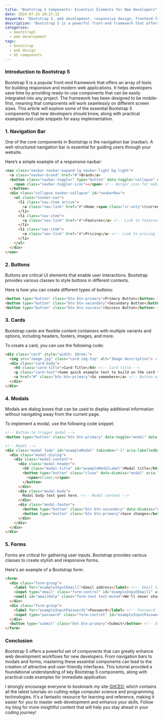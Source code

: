 ```yaml
---
title: "Bootstrap 5 Components: Essential Elements for New Developers"
date: 2024-07-25 20:27:12
keywords: "Bootstrap 5, web development, responsive design, frontend frameworks, UI components"
description: "Bootstrap 5 is a powerful front-end framework that offers a variety of components aimed at improving the efficiency of web development. This article delves into the essential Bootstrap 5 components that every new developer should be familiar with. It discusses navigation bars, modals, buttons, cards, forms, and much more, providing detailed explanations and practical examples. By understanding these components, developers can build responsive and visually appealing websites with ease. Additionally, it offers code snippets for each component, allowing readers to implement them in their projects immediately. Whether you are building a portfolio, a blog, or a sophisticated web application, mastering these Bootstrap 5 components will undoubtedly streamline your development process and enhance your design capabilities. Learn how to leverage Bootstrap 5 to create compelling user interfaces that adapt to any screen size."
categories:
  - bootstrap5
  - web development
tags:
  - bootstrap
  - web design
  - UI components
---
```


### Introduction to Bootstrap 5

Bootstrap 5 is a popular front-end framework that offers an array of tools for building responsive and modern web applications. It helps developers save time by providing ready-to-use components that can be easily integrated into any project. The framework has been designed to be mobile-first, meaning that components will work seamlessly on different screen sizes. This article will explore some of the essential Bootstrap 5 components that new developers should know, along with practical examples and code snippets for easy implementation. 

<!-- more -->

### 1. Navigation Bar

One of the core components in Bootstrap is the navigation bar (navbar). A well-structured navigation bar is essential for guiding users through your website.

Here’s a simple example of a responsive navbar:

```html
<nav class="navbar navbar-expand-lg navbar-light bg-light">
  <a class="navbar-brand" href="#">Brand</a>
  <button class="navbar-toggler" type="button" data-toggle="collapse" data-target="#navbarNav" aria-controls="navbarNav" aria-expanded="false" aria-label="Toggle navigation">
    <span class="navbar-toggler-icon"></span> <!-- Burger icon for mobile view -->
  </button>
  <div class="collapse navbar-collapse" id="navbarNav">
    <ul class="navbar-nav">
      <li class="nav-item active">
        <a class="nav-link" href="#">Home <span class="sr-only">(current)</span></a> <!-- Active link -->
      </li>
      <li class="nav-item">
        <a class="nav-link" href="#">Features</a> <!-- Link to features -->
      </li>
      <li class="nav-item">
        <a class="nav-link" href="#">Pricing</a> <!-- Link to pricing -->
      </li>
    </ul>
  </div>
</nav>
```

### 2. Buttons

Buttons are critical UI elements that enable user interactions. Bootstrap provides various classes to style buttons in different contexts.

Here is how you can create different types of buttons:

```html
<button type="button" class="btn btn-primary">Primary Button</button> <!-- Primary button example -->
<button type="button" class="btn btn-secondary">Secondary Button</button> <!-- Secondary button example -->
<button type="button" class="btn btn-success">Success Button</button> <!-- Success button example -->
```

### 3. Cards

Bootstrap cards are flexible content containers with multiple variants and options, including headers, footers, images, and more.

To create a card, you can use the following code:

```html
<div class="card" style="width: 18rem;">
  <img src="image.jpg" class="card-img-top" alt="Image description"> <!-- Card image -->
  <div class="card-body">
    <h5 class="card-title">Card Title</h5> <!-- Card title -->
    <p class="card-text">Some quick example text to build on the card title.</p> <!-- Card text -->
    <a href="#" class="btn btn-primary">Go somewhere</a> <!-- Button within the card -->
  </div>
</div>
```

### 4. Modals

Modals are dialog boxes that can be used to display additional information without navigating away from the current page.

To implement a modal, use the following code snippet:

```html
<!-- Button to trigger modal -->
<button type="button" class="btn btn-primary" data-toggle="modal" data-target="#exampleModal">Launch demo modal</button>

<!-- Modal -->
<div class="modal fade" id="exampleModal" tabindex="-1" aria-labelledby="exampleModalLabel" aria-hidden="true">
  <div class="modal-dialog">
    <div class="modal-content">
      <div class="modal-header">
        <h5 class="modal-title" id="exampleModalLabel">Modal title</h5> <!-- Modal title -->
        <button type="button" class="close" data-dismiss="modal" aria-label="Close"> <!-- Close button -->
          <span>&times;</span>
        </button>
      </div>
      <div class="modal-body">
        Modal body text goes here. <!-- Modal content -->
      </div>
      <div class="modal-footer">
        <button type="button" class="btn btn-secondary" data-dismiss="modal">Close</button> <!-- Close button -->
        <button type="button" class="btn btn-primary">Save changes</button> <!-- Save changes button -->
      </div>
    </div>
  </div>
</div>
```

### 5. Forms

Forms are critical for gathering user inputs. Bootstrap provides various classes to create stylish and responsive forms.

Here's an example of a Bootstrap form:

```html
<form>
  <div class="form-group">
    <label for="exampleInputEmail1">Email address</label> <!-- Email label -->
    <input type="email" class="form-control" id="exampleInputEmail1" aria-describedby="emailHelp"> <!-- Email input -->
    <small id="emailHelp" class="form-text text-muted">We'll never share your email with anyone else.</small> <!-- Email help text -->
  </div>
  <div class="form-group">
    <label for="exampleInputPassword1">Password</label> <!-- Password label -->
    <input type="password" class="form-control" id="exampleInputPassword1"> <!-- Password input -->
  </div>
  <button type="submit" class="btn btn-primary">Submit</button> <!-- Submit button -->
</form>
```

### Conclusion

Bootstrap 5 offers a powerful set of components that can greatly enhance web development workflows for new developers. From navigation bars to modals and forms, mastering these essential components can lead to the creation of attractive and user-friendly interfaces. This tutorial provided a foundational understanding of key Bootstrap 5 components, along with practical code examples for immediate application. 

I strongly encourage everyone to bookmark my site [GitCEO](https://gitceo.com), which contains all the latest tutorials on cutting-edge computer science and programming technologies. It's a fantastic resource for learning and reference, making it easier for you to master web development and enhance your skills. Follow my blog for more insightful content that will help you stay ahead in your coding journey!
